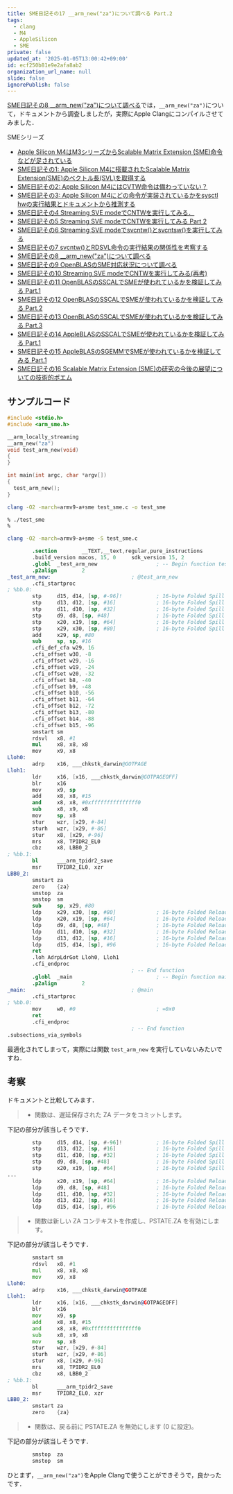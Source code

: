 ```yaml
---
title: SME日記その17 __arm_new("za")について調べる Part.2
tags:
  - clang
  - M4
  - AppleSilicon
  - SME
private: false
updated_at: '2025-01-05T13:00:42+09:00'
id: ecf250b81e9e2afa8ab2
organization_url_name: null
slide: false
ignorePublish: false
---
```

[SME日記その8 __arm_new("za")について調べる](https://qiita.com/zacky1972/items/762b73b3414369d762ad)では，`__arm_new("za")`について，ドキュメントから調査しましたが，実際にApple Clangにコンパイルさせてみました．

SMEシリーズ

- [Apple Silicon M4はM3シリーズからScalable Matrix Extension (SME)命令などが足されている](https://qiita.com/zacky1972/items/69fd802fd41ae4d7d469)
- [SME日記その1: Apple Silicon M4に搭載されたScalable Matrix Extension(SME)のベクトル長(SVL)を取得する](https://qiita.com/zacky1972/items/231fd22a1fdef15d4108)
- [SME日記その2: Apple Silicon M4にはCVTW命令は備わっていない？](https://qiita.com/zacky1972/items/a4fc98614df085586175)
- [SME日記その3: Apple Silicon M4にどの命令が実装されているかをsysctl hwの実行結果とドキュメントから推測する](https://qiita.com/zacky1972/items/427035001554cb9768bc)
- [SME日記その4 Streaming SVE modeでCNTWを実行してみる．](https://qiita.com/zacky1972/items/3182fa1693983846205d)
- [SME日記その5 Streaming SVE modeでCNTWを実行してみる Part 2](https://qiita.com/zacky1972/items/b7b5dd456fe021b30eb2)
- [SME日記その6 Streaming SVE modeでsvcntw()とsvcntsw()を実行してみる](https://qiita.com/zacky1972/items/7d4ec630d54564ebb9b3)
- [SME日記その7 svcntw()とRDSVL命令の実行結果の関係性を考察する](https://qiita.com/zacky1972/items/48cf7577e254b8c3a0b6)
- [SME日記その8 __arm_new("za")について調べる](https://qiita.com/zacky1972/items/762b73b3414369d762ad)
- [SME日記その9 OpenBLASのSME対応状況について調べる](https://qiita.com/zacky1972/items/0c6f5aed0365f1b4fdb6)
- [SME日記その10 Streaming SVE modeでCNTWを実行してみる(再考)](https://qiita.com/zacky1972/items/ba3e07a8bc1e5e56d19a)
- [SME日記その11 OpenBLASのSSCALでSMEが使われているかを検証してみる Part.1](https://qiita.com/zacky1972/items/15bca5a0dcd3073d4d60)
- [SME日記その12 OpenBLASのSSCALでSMEが使われているかを検証してみる Part.2](https://qiita.com/zacky1972/items/2d69ed8b7ae5840012db)
- [SME日記その13 OpenBLASのSSCALでSMEが使われているかを検証してみる Part.3](https://qiita.com/zacky1972/items/5fe73657dd1e4b167320)
- [SME日記その14 AppleBLASのSSCALでSMEが使われているかを検証してみる Part.1](https://qiita.com/zacky1972/items/9b22e23cd18a4912b99a)
- [SME日記その15 AppleBLASのSGEMMでSMEが使われているかを検証してみる Part.1](https://qiita.com/zacky1972/items/e6e8d8ebe4400c6ef737)
- [SME日記その16 Scalable Matrix Extension (SME)の研究の今後の展望についての技術的ポエム](https://qiita.com/zacky1972/items/34ff853daebaf24761a4)

## サンプルコード

```c:test_sme.c
#include <stdio.h>
#include <arm_sme.h>

__arm_locally_streaming
__arm_new("za")
void test_arm_new(void)
{
}

int main(int argc, char *argv[])
{
  test_arm_new();
}
```

```zsh
clang -O2 -march=armv9-a+sme test_sme.c -o test_sme
```

```zsh
% ./test_sme
%
```

```zsh
clang -O2 -march=armv9-a+sme -S test_sme.c
```

```asm:test_sme.s
        .section        __TEXT,__text,regular,pure_instructions
        .build_version macos, 15, 0     sdk_version 15, 2
        .globl  _test_arm_new                   ; -- Begin function test_arm_new
        .p2align        2
_test_arm_new:                          ; @test_arm_new
        .cfi_startproc
; %bb.0:
        stp     d15, d14, [sp, #-96]!           ; 16-byte Folded Spill
        stp     d13, d12, [sp, #16]             ; 16-byte Folded Spill
        stp     d11, d10, [sp, #32]             ; 16-byte Folded Spill
        stp     d9, d8, [sp, #48]               ; 16-byte Folded Spill
        stp     x20, x19, [sp, #64]             ; 16-byte Folded Spill
        stp     x29, x30, [sp, #80]             ; 16-byte Folded Spill
        add     x29, sp, #80
        sub     sp, sp, #16
        .cfi_def_cfa w29, 16
        .cfi_offset w30, -8
        .cfi_offset w29, -16
        .cfi_offset w19, -24
        .cfi_offset w20, -32
        .cfi_offset b8, -40
        .cfi_offset b9, -48
        .cfi_offset b10, -56
        .cfi_offset b11, -64
        .cfi_offset b12, -72
        .cfi_offset b13, -80
        .cfi_offset b14, -88
        .cfi_offset b15, -96
        smstart sm
        rdsvl   x8, #1
        mul     x8, x8, x8
        mov     x9, x8
Lloh0:
        adrp    x16, ___chkstk_darwin@GOTPAGE
Lloh1:
        ldr     x16, [x16, ___chkstk_darwin@GOTPAGEOFF]
        blr     x16
        mov     x9, sp
        add     x8, x8, #15
        and     x8, x8, #0xfffffffffffffff0
        sub     x8, x9, x8
        mov     sp, x8
        stur    wzr, [x29, #-84]
        sturh   wzr, [x29, #-86]
        stur    x8, [x29, #-96]
        mrs     x8, TPIDR2_EL0
        cbz     x8, LBB0_2
; %bb.1:
        bl      ___arm_tpidr2_save
        msr     TPIDR2_EL0, xzr
LBB0_2:
        smstart za
        zero    {za}
        smstop  za
        smstop  sm
        sub     sp, x29, #80
        ldp     x29, x30, [sp, #80]             ; 16-byte Folded Reload
        ldp     x20, x19, [sp, #64]             ; 16-byte Folded Reload
        ldp     d9, d8, [sp, #48]               ; 16-byte Folded Reload
        ldp     d11, d10, [sp, #32]             ; 16-byte Folded Reload
        ldp     d13, d12, [sp, #16]             ; 16-byte Folded Reload
        ldp     d15, d14, [sp], #96             ; 16-byte Folded Reload
        ret
        .loh AdrpLdrGot Lloh0, Lloh1
        .cfi_endproc
                                        ; -- End function
        .globl  _main                           ; -- Begin function main
        .p2align        2
_main:                                  ; @main
        .cfi_startproc
; %bb.0:
        mov     w0, #0                          ; =0x0
        ret
        .cfi_endproc
                                        ; -- End function
.subsections_via_symbols
```

最適化されてしまって，実際には関数 `test_arm_new` を実行していないみたいですね．

## 考察

ドキュメントと比較してみます．

> * 関数は、遅延保存された ZA データをコミットします。

下記の部分が該当しそうです．

```asm
        stp     d15, d14, [sp, #-96]!           ; 16-byte Folded Spill
        stp     d13, d12, [sp, #16]             ; 16-byte Folded Spill
        stp     d11, d10, [sp, #32]             ; 16-byte Folded Spill
        stp     d9, d8, [sp, #48]               ; 16-byte Folded Spill
        stp     x20, x19, [sp, #64]             ; 16-byte Folded Spill
...
        ldp     x20, x19, [sp, #64]             ; 16-byte Folded Reload
        ldp     d9, d8, [sp, #48]               ; 16-byte Folded Reload
        ldp     d11, d10, [sp, #32]             ; 16-byte Folded Reload
        ldp     d13, d12, [sp, #16]             ; 16-byte Folded Reload
        ldp     d15, d14, [sp], #96             ; 16-byte Folded Reload
```

> * 関数は新しい ZA コンテキストを作成し、PSTATE.ZA を有効にします。

下記の部分が該当しそうです．

```asm
        smstart sm
        rdsvl   x8, #1
        mul     x8, x8, x8
        mov     x9, x8
Lloh0:
        adrp    x16, ___chkstk_darwin@GOTPAGE
Lloh1:
        ldr     x16, [x16, ___chkstk_darwin@GOTPAGEOFF]
        blr     x16
        mov     x9, sp
        add     x8, x8, #15
        and     x8, x8, #0xfffffffffffffff0
        sub     x8, x9, x8
        mov     sp, x8
        stur    wzr, [x29, #-84]
        sturh   wzr, [x29, #-86]
        stur    x8, [x29, #-96]
        mrs     x8, TPIDR2_EL0
        cbz     x8, LBB0_2
; %bb.1:
        bl      ___arm_tpidr2_save
        msr     TPIDR2_EL0, xzr
LBB0_2:
        smstart za
        zero    {za}
```

> * 関数は、戻る前に PSTATE.ZA を無効にします (0 に設定)。

下記の部分が該当しそうです．

```asm
        smstop  za
        smstop  sm
```

ひとまず，`__arm_new("za")`をApple Clangで使うことができそうで，良かったです．
